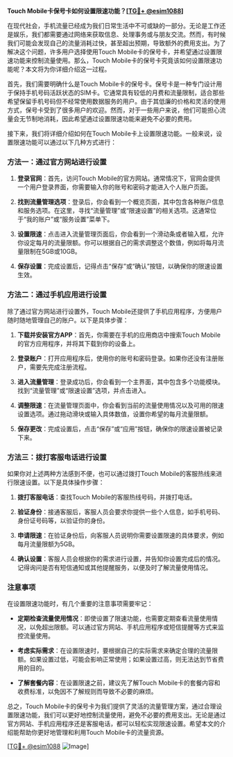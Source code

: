 **Touch Mobile卡保号卡如何设置限速功能？[[TG💪+ @esim1088](https://t.me/s/esim1088)]**

在现代社会，手机流量已经成为我们日常生活中不可或缺的一部分。无论是工作还是娱乐，我们都需要通过网络来获取信息、处理事务或与朋友交流。然而，有时候我们可能会发现自己的流量消耗过快，甚至超出预期，导致额外的费用支出。为了解决这个问题，许多用户选择使用Touch Mobile卡的保号卡，并希望通过设置限速功能来控制流量使用。那么，Touch Mobile卡的保号卡究竟该如何设置限速功能呢？本文将为你详细介绍这一过程。

首先，我们需要明确什么是Touch Mobile卡的保号卡。保号卡是一种专门设计用于保持手机号码活跃状态的SIM卡。它通常具有较低的月费和流量限制，适合那些希望保留手机号码但不经常使用数据服务的用户。由于其低廉的价格和灵活的使用方式，保号卡受到了很多用户的欢迎。然而，对于一些用户来说，他们可能担心流量会无节制地消耗，因此希望通过设置限速功能来避免不必要的费用。

接下来，我们将详细介绍如何在Touch Mobile卡上设置限速功能。一般来说，设置限速功能可以通过以下几种方式进行：

### 方法一：通过官方网站进行设置

1. **登录官网**：首先，访问Touch Mobile的官方网站。通常情况下，官网会提供一个用户登录界面，你需要输入你的账号和密码才能进入个人账户页面。
   
2. **找到流量管理选项**：登录后，你会看到一个概览页面，其中包含各种账户信息和服务选项。在这里，寻找“流量管理”或“限速设置”的相关选项。这通常位于“我的账户”或“服务设置”菜单下。

3. **设置限速**：点击进入流量管理页面后，你会看到一个滑动条或者输入框，允许你设定每月的流量限额。你可以根据自己的需求调整这个数值，例如将每月流量限制在5GB或10GB。

4. **保存设置**：完成设置后，记得点击“保存”或“确认”按钮，以确保你的限速设置生效。

### 方法二：通过手机应用进行设置

除了通过官方网站进行设置外，Touch Mobile还提供了手机应用程序，方便用户随时随地管理自己的账户。以下是具体步骤：

1. **下载并安装官方APP**：首先，你需要在手机的应用商店中搜索Touch Mobile的官方应用程序，并将其下载到你的设备上。

2. **登录账户**：打开应用程序后，使用你的账号和密码登录。如果你还没有注册账户，需要先完成注册流程。

3. **进入流量管理**：登录成功后，你会看到一个主界面，其中包含多个功能模块。找到“流量管理”或“限速设置”选项，并点击进入。

4. **调整限速**：在流量管理页面中，你会看到当前的流量使用情况以及可用的限速设置选项。通过拖动滑块或输入具体数值，设置你希望的每月流量限额。

5. **保存更改**：完成设置后，点击“保存”或“应用”按钮，确保你的限速设置被记录下来。

### 方法三：拨打客服电话进行设置

如果你对上述两种方法感到不便，也可以通过拨打Touch Mobile的客服热线来进行限速设置。以下是具体操作步骤：

1. **拨打客服电话**：查找Touch Mobile的客服热线号码，并拨打电话。

2. **验证身份**：接通客服后，客服人员会要求你提供一些个人信息，如手机号码、身份证号码等，以验证你的身份。

3. **申请限速**：在验证身份后，向客服人员说明你需要设置限速的具体要求，例如每月流量限额为5GB。

4. **确认设置**：客服人员会根据你的需求进行设置，并告知你设置完成后的情况。记得询问是否有短信通知或其他提醒服务，以便及时了解流量使用情况。

### 注意事项

在设置限速功能时，有几个重要的注意事项需要牢记：

- **定期检查流量使用情况**：即使设置了限速功能，也需要定期查看流量使用情况，以免超出限额。可以通过官方网站、手机应用程序或短信提醒等方式来监控流量使用。

- **考虑实际需求**：在设置限速时，要根据自己的实际需求来确定合理的流量限额。如果设置过低，可能会影响正常使用；如果设置过高，则无法达到节省费用的目的。

- **了解套餐内容**：在设置限速之前，建议先了解Touch Mobile卡的套餐内容和收费标准，以免因不了解规则而导致不必要的麻烦。

总之，Touch Mobile卡的保号卡为我们提供了灵活的流量管理方案，通过合理设置限速功能，我们可以更好地控制流量使用，避免不必要的费用支出。无论是通过官方网站、手机应用程序还是客服电话，都可以轻松实现限速设置。希望本文的介绍能帮助你更好地管理和利用Touch Mobile卡的流量资源。

[[TG💪+ @esim1088](https://t.me/s/esim1088) ![Image](https://i.postimg.cc/4NQfJmqS/Snipaste-2025-05-13-00-14-12.png)]